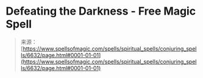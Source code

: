 <!--yml
category: 未分类
date: 2024-06-12 18:41:22
-->

# Defeating the Darkness - Free Magic Spell

> 来源：[https://www.spellsofmagic.com/spells/spiritual_spells/conjuring_spells/6632/page.html#0001-01-01](https://www.spellsofmagic.com/spells/spiritual_spells/conjuring_spells/6632/page.html#0001-01-01)